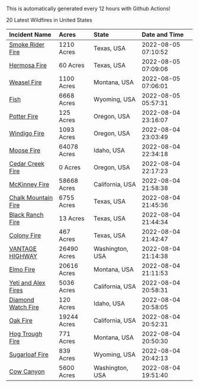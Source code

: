 This is automatically generated every 12 hours with Github Actions!

20 Latest Wildfires in United States

 | Incident Name | Acres | State | Date and Time |
|:---|:---|:---|:---|
| [Smoke Rider Fire](https://inciweb.nwcg.gov/incident/8295/) | 1210 Acres | Texas, USA | 2022-08-05 07:10:52 |
| [Hermosa Fire](https://inciweb.nwcg.gov/incident/8302/) | 60 Acres | Texas, USA | 2022-08-05 07:09:06 |
| [Weasel Fire](https://inciweb.nwcg.gov/incident/8290/) | 1100 Acres | Montana, USA | 2022-08-05 07:06:01 |
| [Fish](https://inciweb.nwcg.gov/incident/8294/) | 6668 Acres | Wyoming, USA | 2022-08-05 05:57:31 |
| [Potter Fire](https://inciweb.nwcg.gov/incident/8291/) | 125 Acres | Oregon, USA | 2022-08-04 23:16:07 |
| [Windigo Fire](https://inciweb.nwcg.gov/incident/8292/) | 1093 Acres | Oregon, USA | 2022-08-04 23:03:49 |
| [Moose Fire](https://inciweb.nwcg.gov/incident/8249/) | 64078 Acres | Idaho, USA | 2022-08-04 22:34:18 |
| [Cedar Creek Fire](https://inciweb.nwcg.gov/incident/8307/) | 0 Acres | Oregon, USA | 2022-08-04 22:17:23 |
| [McKinney Fire](https://inciweb.nwcg.gov/incident/8287/) | 58668 Acres | California, USA | 2022-08-04 21:58:38 |
| [Chalk Mountain Fire](https://inciweb.nwcg.gov/incident/8255/) | 6755 Acres | Texas, USA | 2022-08-04 21:45:36 |
| [Black Ranch Fire](https://inciweb.nwcg.gov/incident/8297/) | 13 Acres | Texas, USA | 2022-08-04 21:44:34 |
| [Colony Fire](https://inciweb.nwcg.gov/incident/8300/) | 467 Acres | Texas, USA | 2022-08-04 21:42:47 |
| [VANTAGE HIGHWAY](https://inciweb.nwcg.gov/incident/8303/) | 26490 Acres | Washington, USA | 2022-08-04 21:14:38 |
| [Elmo Fire](https://inciweb.nwcg.gov/incident/8289/) | 20616 Acres | Montana, USA | 2022-08-04 21:11:53 |
| [Yeti and Alex Fires](https://inciweb.nwcg.gov/incident/8299/) | 5036 Acres | California, USA | 2022-08-04 20:58:31 |
| [Diamond Watch Fire](https://inciweb.nwcg.gov/incident/8264/) | 120 Acres | Idaho, USA | 2022-08-04 20:58:05 |
| [Oak Fire](https://inciweb.nwcg.gov/incident/8280/) | 19244 Acres | California, USA | 2022-08-04 20:52:31 |
| [Hog Trough Fire](https://inciweb.nwcg.gov/incident/8258/) | 771 Acres | Montana, USA | 2022-08-04 20:50:30 |
| [Sugarloaf Fire](https://inciweb.nwcg.gov/incident/8279/) | 839 Acres | Wyoming, USA | 2022-08-04 20:42:13 |
| [Cow Canyon](https://inciweb.nwcg.gov/incident/8305/) | 5600 Acres | Washington, USA | 2022-08-04 19:51:40 |
